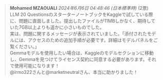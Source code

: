 > **Mohamed MZAOUALI** *2024年6月6日 04:48:46 (日本標準時)* (2票)  
> LLM 20 QuestionsのスターターノートブックをKaggleで試している際に、問題に直面しました。提出したファイルが11MBしかなく、期待していた7GB以上よりも遥かに小さいものでした。  
> 実は、問題に関するメッセージが表示されていました。「添付されたモデルには、アクセスのための追加手順が必要です。詳細はモデルパネルをご覧ください。」  
> Gemmaモデルを使用したい場合は、Kaggleのモデルセクションに移動し、Gemmaを見つけてライセンス契約に同意する必要があります。それで使用可能になります！  
> @irmo322さんと@marketneutralさん、本当に助かりました！
